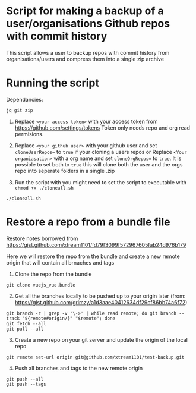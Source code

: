 # Script for making a backup of a user/organisations Github repos with commit history

This script allows a user to backup repos with commit history from organisations/users and compress them into a single zip archive

# Running the script

Dependancies:
```
jq git zip
```
1. Replace `<your access token>` with your access token from https://github.com/settings/tokens Token only needs repo and org read permisions.
2. Replace `<your github user>` with your github user and set `cloneUserRepos=` to `true` if your cloning a users repos or Replace `<Your organiasation>` with a org name and set `cloneOrgRepos=` to `true`. It is possible to set both to `true` this will clone both the user and the orgs repo into seperate folders in a single .zip 

3. Run the script with you might need to set the script to executable with `chmod +x ./cloneall.sh` 
  ```
  ./cloneall.sh
  ```

# Restore a repo from a bundle file 
Restore notes borrowed from https://gist.github.com/xtream1101/fd79f3099f572967605fab24d976b179 

Here we will restore the repo from the bundle and create a new remote origin that will contain all brnaches and tags
1. Clone the repo from the bundle
  ```
  git clone vuejs_vue.bundle
  ```
2. Get all the branches locally to be pushed up to your origin later (from: https://gist.github.com/grimzy/a1d3aae40412634df29cf86bb74a6f72)
  ```
  git branch -r | grep -v '\->' | while read remote; do git branch --track "${remote#origin/}" "$remote"; done
  git fetch --all
  git pull --all
  ```
3. Create a new repo on your git server and update the origin of the local repo
  ```
  git remote set-url origin git@github.com/xtream1101/test-backup.git
  ```
4. Push all branches and tags to the new remote origin
  ```
  git push --all
  git push --tags
  ```